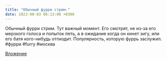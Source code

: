 ```yaml
---
title: "Обычный фурри стрим."
date: 2023-08-03 06:13:00 +0300
---
```


Обычный фурри стрим.
Тут важный момент. Его смотрят, не из-за его мерзкого голоса и попыток петь, а в ожидание когда он кинет зигу, или его батя кого-нибудь отпиздит.
Популярность, которую фуррь заслужил.
#фурри #furry #москва

[Вложение](https://vk.com/video41076938_456239642)
